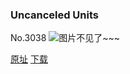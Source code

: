 ### Uncanceled Units
No.3038
![图片不见了~~~](https://imgs.xkcd.com/comics/uncanceled_units.png)

[原址](https://xkcd.com//3038) [下载](https://imgs.xkcd.com/comics/uncanceled_units.png)


